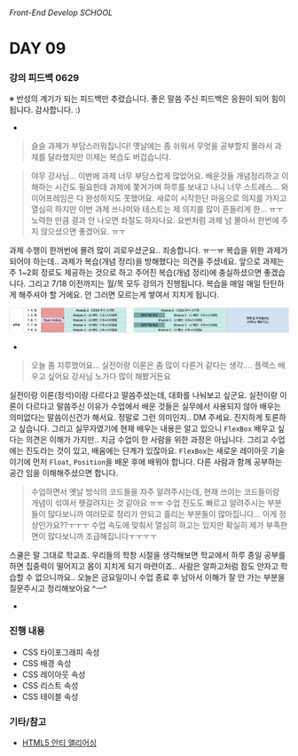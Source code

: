 ###### Front-End Develop SCHOOL

# DAY 09

### 강의 피드백 0629

※ 반성의 계기가 되는 피드백만 추렸습니다. 좋은 말씀 주신 피드백은 응원이 되어 힘이 됩니다. 감사합니다. :)

-

> 슬슬 과제가 부담스러워집니다! 옛날에는 좀 쉬워서 무엇을 공부할지 몰라서 과제를 달라했지만 이제는 복습도 버겁습니다.

> 야무 강사님... 이번에 과제 너무 부담스럽게 많았어요. 배운것들 개념정리하고 이해하는 시간도 필요한데 과제에 쫓겨가며 하루를 보내고 나니 너무 스트레스... 와이어프레임은 다 완성하지도 못했어요. 새로이 시작한단 마음으로  의지를 가지고 열심히 하지만 이번 과제 쓰나미와 테스트는 제 의지를 많이 흔들리게 한... ㅠㅜ 노력한 만큼 결과 안 나오면 좌절도 하자나요. 요번처럼 과제 넘 몰아서 한번에 주지 않으셨으면 좋겠어요. ㅠㅜ

과제 수행이 한꺼번에 몰려 많이 괴로우셨군요.. 죄송합니다. ㅠㅡㅠ 복습을 위한 과제가 되어야 하는데.. 과제가 복습(개념 정리)을 방해했다는 의견을 주셨네요. 앞으로 과제는 주 1~2회 정로도 제공하는 것으로 하고 주어진 복습(개념 정리)에 충실하셨으면 좋겠습니다. 그리고 7/18 이전까지는 월/목 모두 강의가 진행됩니다. 복습을 매일 매일 탄탄하게 해주셔야 할 거에요. 안 그러면 모르는게 쌓여서 지치게 됩니다.

![week4](../Assets/week4.jpg)

-

> 오늘 좀 지루했어요... 실전이랑 이론은 좀 많이 다른거 같다는 생각.... 플렉스 배우고 싶어요 강사님 노가다 많이 해봤거든요

실전이랑 이론(정석)이랑 다르다고 말씀주셨는데, 대화를 나눠보고 싶군요. 실전이랑 이론이 다르다고 말씀주신 이유가 수업에서 배운 것들은 실무에서 사용되지 않아 배우는 의미없다는 말씀이신건가 해서요. 정말로 그런 의미인지.. DM 주세요. 진지하게 토론하고 싶습니다. 그리고 실무자였기에 현재 배우는 내용은 알고 있으니 `FlexBox` 배우고 싶다는 의견은 이해가 가지만.. 지금 수업이 한 사람을 위한 과정은 아닙니다. 그리고 수업에는 진도라는 것이 있고, 배움에는 단계가 있잖아요. `FlexBox`는 새로운 레이아웃 기술이기에 먼저 `Float`, `Position`을 배운 후에 배워야 합니다. 다른 사람과 함께 공부하는 공간 임을 이해해주셨으면 합니다.

> 수업하면서 옛날 방식의 코드들을 자주 알려주시는데, 현재 쓰이는 코드들이랑 개념이 섞여서 헷갈려지는 것 같아요 ㅠㅠ 수업 진도도 빠르고 알려주시는 부분들이 많다보니까 여러모로 정리가 안되고 흘리는 부분들이 많아집니다... 이게 정상인가요??ㅜㅜㅜ 수업 속도에 맞춰서 열심히 하고는 있지만 확실히 제가 부족한 면이 많다보니까 조급해집니다ㅜㅜㅜㅜ

스쿨은 말 그대로 학교죠. 우리들의 학창 시절을 생각해보면 학교에서 하루 종일 공부를 하면 집중력이 떨어지고 몸이 지치게 되기 마련이죠.. 사람은 알파고처럼 잠도 안자고 학습할 수 없으니까요.. 오늘은 금요일이니 수업 종료 후 남아서 이해가 잘 안 가는 부분을 질문주시고 정리해보아요 ^ㅡ^

-

### 진행 내용

- CSS 타이포그래피 속성
- CSS 배경 속성
- CSS 레이아웃 속성
- CSS 리스트 속성
- CSS 테이블 속성

### 기타/참고

- [HTML5 안티 앨리어싱](http://www.html5rocks.com/ko/tutorials/internals/antialiasing-101/)
